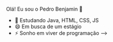 Olá! Eu sou o Pedro Benjamin 👋

- 🔭 Estudando Java, HTML, CSS, JS
- 😄 Em busca de um estágio
- ⚡ Sonho em viver de programação
-->
